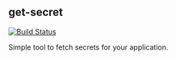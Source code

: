 get-secret
----------

[![Build Status](https://travis-ci.org/TunedMystic/get-secret.svg?branch=master)](https://travis-ci.org/TunedMystic/get-secret)

Simple tool to fetch secrets for your application.
